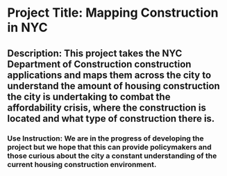 # Project Title: Mapping Construction in NYC
## Description: This project takes the NYC Department of Construction construction applications and maps them across the city to understand the amount of housing construction the city is undertaking to combat the affordability crisis, where the construction is located and what type of construction there is.

### Use Instruction: We are in the progress of developing the project but we hope that this can provide policymakers and those curious about the city a constant understanding of the current housing construction environment.
